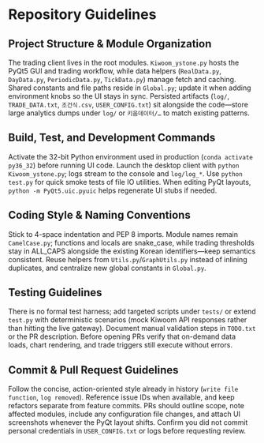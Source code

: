 # Repository Guidelines

## Project Structure & Module Organization
The trading client lives in the root modules. `Kiwoom_ystone.py` hosts the PyQt5 GUI and trading workflow, while data helpers (`RealData.py`, `DayData.py`, `PeriodicData.py`, `TickData.py`) manage fetch and caching. Shared constants and file paths reside in `Global.py`; update it when adding environment knobs so the UI stays in sync. Persisted artifacts (`log/`, `TRADE_DATA.txt`, `조건식.csv`, `USER_CONFIG.txt`) sit alongside the code—store large analytics dumps under `log/` or `키움데이터/…` to match existing patterns.

## Build, Test, and Development Commands
Activate the 32-bit Python environment used in production (`conda activate py36_32`) before running UI code. Launch the desktop client with `python Kiwoom_ystone.py`; logs stream to the console and `log/log_*`. Use `python test.py` for quick smoke tests of file IO utilities. When editing PyQt layouts, `python -m PyQt5.uic.pyuic` helps regenerate UI stubs if needed.

## Coding Style & Naming Conventions
Stick to 4-space indentation and PEP 8 imports. Module names remain `CamelCase.py`; functions and locals are snake_case, while trading thresholds stay in ALL_CAPS alongside the existing Korean identifiers—keep semantics consistent. Reuse helpers from `Utils.py`/`GraphUtils.py` instead of inlining duplicates, and centralize new global constants in `Global.py`.

## Testing Guidelines
There is no formal test harness; add targeted scripts under `tests/` or extend `test.py` with deterministic scenarios (mock Kiwoom API responses rather than hitting the live gateway). Document manual validation steps in `TODO.txt` or the PR description. Before opening PRs verify that on-demand data loads, chart rendering, and trade triggers still execute without errors.

## Commit & Pull Request Guidelines
Follow the concise, action-oriented style already in history (`write file function`, `log removed`). Reference issue IDs when available, and keep refactors separate from feature commits. PRs should outline scope, note affected modules, include any configuration file changes, and attach UI screenshots whenever the PyQt layout shifts. Confirm you did not commit personal credentials in `USER_CONFIG.txt` or logs before requesting review.
